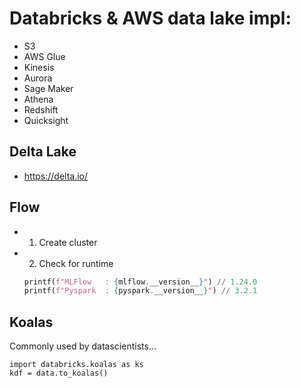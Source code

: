 # Databricks & AWS data lake impl:

* S3
* AWS Glue
* Kinesis
* Aurora
* Sage Maker
* Athena
* Redshift
* Quicksight

## Delta Lake

* https://delta.io/

## Flow

* 1) Create cluster
* 2) Check for runtime
  ```python
  printf(f"MLFlow   : {mlflow.__version__}") // 1.24.0
  printf(f"Pyspark  : {pyspark.__version__}") // 3.2.1
  ```

## Koalas

Commonly used by datascientists...

```
import databricks.koalas as ks
kdf = data.to_koalas()
```  
